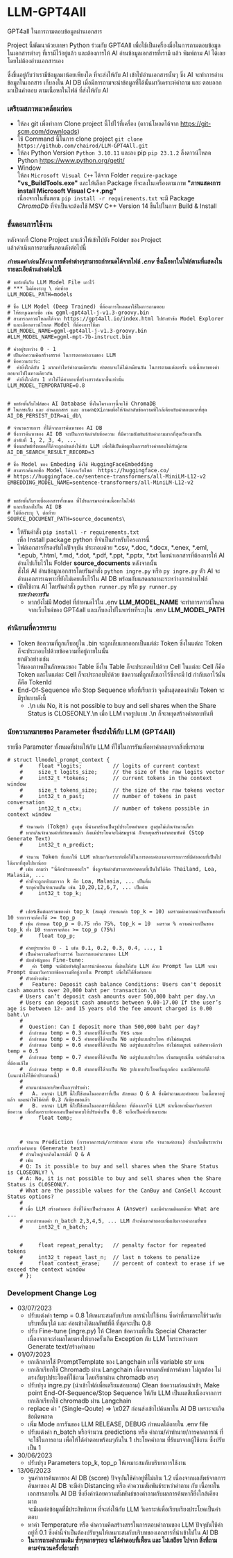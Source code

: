 # LLM-GPT4All
GPT4all ในการถามตอบข้อมูลผ่านเอกสาร

Project นี้พัฒนาด้วยภาษา Python ร่วมกับ GPT4All เพื่อใช้เป็นเครื่องมื่อในการถามตอบข้อมูลในเอกสารต่างๆ ที่เรามีไว้อยู่แล้ว
และต้องการให้ AI อ่านข้อมูลเอกสารที่เรามี แล้ว พิมพ์ถาม AI ได้เลยโดยไม่ต้องอ่านเอกสารเอง

ซึ่งขึ้นอยู่กับว่าเรามีข้อมูลมาน้อยเพียงใด ที่จะส่งให้กับ AI เข้าไปอ่านเอกสารนั้นๆ ซึ่ง AI จะทำการอ่านข้อมูลในเอกสาร เก็บลงใน AI DB 
เมื่อมีการถามจะนำข้อมูลที่ได้นั้นมาวิเคราะห์คำถาม และ ตอบออกมาเป็นคำตอบ ตามเนื้อหาในไฟล์ ที่ส่งให้กับ AI


### เตรียมสภาพแวดล้อมก่อน
+ ให้ลง git เพื่อทำการ Clone project นี้ไปไว้ที่เครื่อง (ดาวน์โหลดได้จาก https://git-scm.com/downloads)
+ ใช้ Command นี้ในการ clone project  ` git clone https://github.com/chairod/LLM-GPT4All.git `
+ ให้ลง Python Version ` Python 3.10.11 ` และลง pip ` pip 23.1.2 ` ลิ้งดาวน์โหลด Python https://www.python.org/getit/
+ Window  
ให้ลง `Microsoft Visual C++` ได้จาก Folder `require-package`  
**"vs_BuildTools.exe"** และให้เลือก Package ที่จะลงในเครื่องตามภาพ **"ภาพแสดงการ install Microsoft Visual C++.png"**  
เนื่องจากในขั้นตอน `pip install -r requirements.txt` จะมี Package _ChromaDb_ ที่จำเป็นจะต้องใช้ MSV C++ Version 14 ขึ้นไปในการ Build & Install




### ขั้นตอนการใช้งาน
หลังจากที่ Clone Project มาแล้วให้เข้าไปยัง Folder ของ Project  
แล้วดำเนินการตามขั้นตอนดังต่อไปนี้

**_กำหนดค่าก่อนใช้งาน_ การตั้งค่าต่างๆสามารถกำหนดได้จากไฟล์ _.env_ ซึ่งเนื้อหาในไฟล์ตามที่แสดงในรายละเอียด้านล่างต่อไปนี้**  
```
# พาร์ทที่เก็บ LLM Model File เอาไว้
# *** ไม่ต้องระบุ \ ต่อท้าย
LLM_MODEL_PATH=models

# ชื่อ LLM Model (Deep Trained) ที่ต้องการโหลดมาใช้ในการถามตอบ
# ให้ระบุเฉพาะชื่อ เช่น ggml-gpt4all-j-v1.3-groovy.bin
# สามารถดาวน์โหลดได้จาก https://gpt4all.io/index.html ไปยังหัวข้อ Model Explorer 
# และเลือกดาวน์โหลด Model ที่ต้องการใช้มา
LLM_MODEL_NAME=ggml-gpt4all-j-v1.3-groovy.bin
#LLM_MODEL_NAME=ggml-mpt-7b-instruct.bin

# ค่าอยู่ระหว่าง 0 - 1
# เป็นค่าความคิดสร้างสรรค์ ในการตอบคำถามของ LLM
# ข้อความระวัง:
#  ค่ายิ่งใกล้กับ 1 มากเท่าไหร่คำถามเดียวกัน คำตอบจะได้ไม่เหมือนกัน ในการถามแต่ละครั้ง แต่เนื้อหาของคำตอบจะไปในทางเดียวกัน
#  ค่ายิ่งใกล้กับ 1 ทำให้ได้คำตอบที่สร้างสรรค์มากขึ้นเท่านั้น
LLM_MODEL_TEMPORATURE=0.8


# พาร์ทที่เก็บไฟล์ของ AI Database ซึ่งในโครงการนี้จะใช้ ChromaDB
# ในการเก็บ และ อ่านเอกสาร และ ถามคำexiถามเพื่อให้จัดลำดับข้อความที่ใกล้เคียงกับคำตอบมากที่สุด
AI_DB_PERSIST_DIR=ai_db\

# จำนวนรายการ ที่ได้จากการค้นหาของ AI DB
# ซึ่งการค้นหาของ AI DB จะเป็นการจัดลำดับข้อความ ที่มีความสัมพันธ์กับคำถามมากที่สุดเรียงมาเป็น
# ลำดับที่ 1, 2, 3, 4, ...
# ซึ่งผลลัพธ์ทั้งหมดที่ได้จะถูกผ่านส่งให้กับ LLM เพื่อใช้เป็นข้อมูลในการสร้างคำตอบให้กับผู้ถาม
AI_DB_SEARCH_RESULT_RECORD=3

# ชื่อ Model ของ Embeding ชึ่งใช้ HuggingFaceEmbedding
# สามารถค้นหาชื่อ Model ได้จากเว็บไซด์  https://huggingface.co/
# https://huggingface.co/sentence-transformers/all-MiniLM-L12-v2
EMBEDDING_MODEL_NAME=sentence-transformers/all-MiniLM-L12-v2


# พาร์ทที่เก็บรายชื่อเอกสารทั้งหมด ที่โปรแกรมจะอ่านเนื้อหาในไฟล์
# และเก็บลงไปใน AI DB
# ไม่ต้องระบุ \ ต่อท้าย
SOURCE_DOCUMENT_PATH=source_documents\
```
+ ให้รันคำสั่ง `pip install -r requirements.txt`  
เพื่อ Install package python ที่จำเป็นสำหรับโครงการนี้
+ ไฟล์เอกสารที่รองรับในปัจจุบัน ประกอบด้วย *.csv, *.doc, *.docx, *.enex, *.eml, *.epub, *.html, *.md, *.dot, *.pdf, *.ppt, *.pptx, *.txt โดยนำเอกสารที่ต้องการให้ AI อ่านไปเก็บไว้ใน Folder **source_documents** หลังจากนั้น  
สั่งให้ AI อ่านข้อมูลเอกสารโดยรันคำสั่ง `python ingre.py` หรือ `py ingre.py`  ตัว AI จะอ่านเอกสารเฉพาะที่ยังไม่เคยเก็บไว้ใน AI DB พร้อมกับแสดงสถานะระหว่างการอ่านไฟล์  
+ เปิดใช้งาน AI โดยรันคำสั่ง `python runner.py` หรือ `py runner.py`  
  **_ระหว่างการรัน_**  
  * หากยังไม่มี Model ที่กำหนดไว้ใน .env **LLM_MODEL_NAME** จะทำการดาวน์โหลดจากเว็บไซด์ของ GPT4all และเก็บลงไปในพาร์ทที่ระบุใน .env **LLM_MODEL_PATH**



### คำนิยามที่ควรทราบ
+ Token ข้อความที่ถูกเก็บอยู่ใน .bin จะถูกเก็บแยกออกเป็นแต่ล่ะ Token ซึ่งในแต่ละ Token ก็จะประกอบไปด้วยข้อความที่อยู่ภายในนั้น  
ยกตัวอย่างเช่น  
ให้มองภาพเป็นลักษณะของ Table ซึ่งใน Table ก็จะประกอบไปด้วย Cell ในแต่ละ Cell ก็คือ Token และในแต่ละ Cell ก็จะประกอบไปด้วย ข้อความที่ถูกเก็บเอาไว้ซึ่งจะมี Id กำกับเอาไว้นั่นก็คือ TokenId
+ End-Of-Sequence หรือ Stop Sequence หรือที่เรียกว่า จุดสิ้นสุดของลำดับ Token จะมีรูปแบบดังนี้
  + .\n เช่น  No, it is not possible to buy and sell shares when the Share Status is CLOSEONLY.\n เมื่อ LLM เจอรูปแบบ .\n ก็จะหยุดสร้างคำตอบทันที

### นัยความหมายของ Parameter ที่จะส่งให้กับ LLM (GPT4All)  
รายชื่อ Parameter ทั้งหมดที่ผ่านให้กับ LLM ที่ใช้ในการรันเพื่อหาคำตอบจากสิ่งที่เราถาม
```
# struct llmodel_prompt_context {
    #     float *logits;          // logits of current context
    #     size_t logits_size;     // the size of the raw logits vector
    #     int32_t *tokens;        // current tokens in the context window
    #     size_t tokens_size;     // the size of the raw tokens vector
    #     int32_t n_past;         // number of tokens in past conversation
    #     int32_t n_ctx;          // number of tokens possible in context window

    # จำนวนคำ (Token) สูงสุด ที่นำมาสร้างเป็นรูปประโยคคำตอบ สูงสุดไม่เกินจำนวนกี่คำ
    # หากเกินจำนวนคำที่กำหนดแล้ว ถึงแม้ประโยคจะไม่สมบูรณ์ ก็จะหยุดสร้างคำตอบทันที (Stop Generate Text)
    #     int32_t n_predict;

    # จำนวน Token ที่บอกให้ LLM หยิบมาวิเคราะห์เพื่อใช้ในการตอบคำถามจากรายการที่มีคำตอบที่เป็นไปได้มากที่สุดไปหาน้อย
    # เช่น ถามว่า "นี่คือประเทศอะไร" ซึ่งถูกจัดลำดับรายการคำตอบที่เป็นไปได้คือ Thailand, Loa, Malasia, ...
    # ค่าที่จะถูกหยิบมาจาก k คือ Loa, Malasia, ... เป็นต้น
    # ระบุค่าเป็นจำนวนเต็ม เช่น 10,20,12,6,7, ... เป็นต้น
    #     int32_t top_k;


    # เปอร์เซ็นต์ผลรวมของค่า top_k (สมมุติ กำหนดค่า top_k = 10) ผลรวมค่าความน่าจะเป็นของทั้ง 10 รายการจะต้องได้ >= top_p
    # เช่น กำหนด top_p = 0.75 หรือ 75%, top_k = 10  ผลรวม % ความน่าจะเป็นของ top_k ทั้ง 10 รายการจะต้อง >= top_p (75%)
    #     float top_p;

    # ค่าอยู่ระหว่าง 0 - 1 เช่น 0.1, 0.2, 0.3, 0.4, ..., 1
    # เป็นค่าความคิดสร้างสรรค์ ในการตอบคำถามของ LLM
    # นัยสำคัญของ Fine-tune:
    #   ค่า temp จะมีนัยสำคัญในการนำข้อความ ที่ผ่านให้กับ LLM ด้วย Prompt โดย LLM จะนำ Prompt นั้นมาวิเคราะห์ข้อความที่อยู่ภายใน Prompt เพื่อให้ได้ซึ่งคำตอบ
    # ตัวอย่างเช่น:
    #   Feature: Deposit cash balance Conditions: Users can't deposit cash amounts over 20,000 baht per transaction.\n 
    # Users can’t deposit cash amounts over 500,000 baht per day.\n
    # Users can deposit cash amounts between 9.00-17.00 If the user’s age is between 12- and 15 years old the fee amount charged is 0.00 baht.\n
    #
    #  Question: Can I deposit more than 500,000 baht per day?
    #  ถ้ากำหนด temp = 0.3 คำตอบที่ได้จะเป็น Yes เสมอ
    #  ถ้ากำหนด temp = 0.5 คำตอบที่ได้จะเป็น No แต่รูปแบบประโยค ยังไม่สมบูรณ์
    #  ถ้ากำหนด temp = 0.6 คำตอบที่ได้จะเป็น No แต่รูปแบบประโยค ยังไม่สมบูรณ์ แต่ทิศทางดีกว่า temp = 0.5
    #  ถ้ากำหนด temp = 0.7 คำตอบที่ได้จะเป็น No แต่รูปแบบประโยค เริ่มสมบูรณ์ขึ้น แต่ยังมีบางส่วนที่ต้องแก้ไข
    #  ถ้ากำหนด temp = 0.8 คำตอบที่ได้จะเป็น No รูปแบบประโยคเริ่มถูกต้อง และมีทิศทางทีดี (แนะนำให้ใช้ค่าประมาณนี้)
    #
    # คำแนะนำและบริษทในการปรับค่า:
    #   A. หากนำ LLM นี้ไปใช้งานในเอกสารที่เป็น ลักษณะ Q & A ซึ่งมีคำถามและคำตอบ ในเนื้อหาอยู่แล้ว แนะนำให้ใช้ค่าที่ 0.3 ก็เพียงพอแล้ว
    #   B. หากนำ LLM นี้ไปใช้งานในเอกสารที่มีเนื้อหา ที่ต้องการให้ LLM นำเนื้อหานั้นมาวิเคราะห์ข้อความ เพื่อสังเคราะห์ออกมาเป็นคำตอบให้ปรับค่าเป็น 0.8 จะถือเป็นค่าที่เหมาะสม
    #     float temp;



    # จำนวน Prediction (การคาดการณ์/การทำนาย คำถาม หรือ จำนวนคำถาม) ที่จะเกิดขึ้นระหว่างการสร้างคำตอบ (Generate text)
    # ส่วนใหญ่จะเกิดในกรณีที่ Q & A
    # เช่น
    # Q: Is it possible to buy and sell shares when the Share Status is CLOSEONLY? \
    # A: No, it is not possible to buy and sell shares when the Share Status is CLOSEONLY.
    # What are the possible values for the CanBuy and CanSell Account Status options?
    #
    # เมื่อ LLM สร้างคำตอบ สิ่งที่ได้จะเป็นส่วนของ A (Answer) และมีคำถามติดมาด้วย What are ...
    # หากกำหนดค่า n_batch 2,3,4,5, ... LLM ก็จะค้นหาคำตอบเพิ่มเติมจากคำถามที่พบ
    #     int32_t n_batch;


    #     float repeat_penalty;   // penalty factor for repeated tokens
    #     int32_t repeat_last_n;  // last n tokens to penalize
    #     float context_erase;    // percent of context to erase if we exceed the context window
    # };
```

### Development Change Log
+ 03/07/2023
  + ปรับแต่งค่า temp = 0.8 ให้เหมาะสมกับบริบท การนำไปใช้งาน ซึ่งค่าที่สามารถใช้ร่วมกับบริบทอื่นๆได้ และ ค่อนข้างได้ผลลัพธ์ที่ดี ที่สุดจะเป็น 0.8
  + ปรับ Fine-tune (ingre.py) ให้ Clean ข้อความที่เป็น Special Character เนื่องจากจะส่งผลโดยตรงให้บางครั้งเกิด Exception กับ LLM ในระหว่างการ Generate text/สร้างคำตอบ
+ 01/07/2023
  + ยกเลิกการใช้ PromptTemplate ของ Langchain มาใช้ variable str แทน
  + ยกเลิกเรียกใช้ Chromadb ผ่าน Langchain เนื่องจากผลลัพธ์การค้นหา ไม่ถูกต้อง ไม่ตรงกับรูปประโยคที่ใช้ถาม โดยเรียกผ่าน chromadb ตรงๆ
  + ปรับปรุง ingre.py (นำเข้าไฟล์เพื่อเตรียมสอบถาม) Clean ข้อความก่อนนำเข้า, Make point End-Of-Sequence/Stop Sequence ให้กับ LLM เป็นผลสืบเนื่องจากการยกเลิกเรียกใช้ chromadb ผ่าน Langchain
  + replace ค่า ' (Single-Qoute) => \x027 ก่อนส่งเข้าไปค้นหาใน AI DB เพราะจะเกิดข้อผิดพลาด
  + เพิ่ม Mode การรันของ LLM RELEASE, DEBUG กำหนดได้ถายใน .env file
  + ปรับแต่งค่า n_batch หรือจำนวน predictions หรือ คำถาม/คำทำนาย/การคาดการณ์ ที่จะใช้ในการถาม เพื่อให้ได้คำตอบพร้อมๆกันใน 1 ประโยคคำถาม ที่รับมาจากผู้ใช้งาน ซึ่งปรับเป็น 1
+ 30/06/2023
  + ปรับปรุง Parameters top_k, top_p ให้เหมาะสมกับบริบทการใช้งาน
+ 13/06/2023
  + จูนค่าการค้นหาของ AI DB (score) ปัจจุบันใช้ค่าอยู่ที่ไม่เกิน 1.2 เนื่องจากผลลัพธ์จากการค้นหาของ AI DB จะมีค่า Distancing หรือ ค่าความสัมพันธ์ระหว่าคำถาม กับ เนื้อหาในเอกสารภายใน AI DB ซึ่งยิ่งค่าน้อยความสัมพันธ์ของคำถามกับผลการค้นหาก็ยิ่งใกล้เคียงมาก  
  จะมีผลต่อข้อมูลที่มีประสิทธิภาพ ที่จะส่งให้กับ LLM วิเคราะห์เพื่อเรียบเรียงประโยคเป็นคำตอบ  
  + หาค่า Temperature หรือ ค่าความคิดสร้างสรรในการตอบคำถามของ LLM ปัจจุบันใช้ค่าอยู่ที่ 0.1 ซึ่งค่านี้จำเป็นต้องปรับจูนให้เหมาะสมกับบริบทของเอกสารที่นำเข้าไปใน AI DB
  + **ในการถามคำถามเดิม ซ้ำๆหลายๆรอบ จะได้คำตอบที่เพี้ยน และ ไม่เสถียร ไปจาก สิ่งที่ถาม ตามจำนวนครั้งที่ถามซ้ำ**

